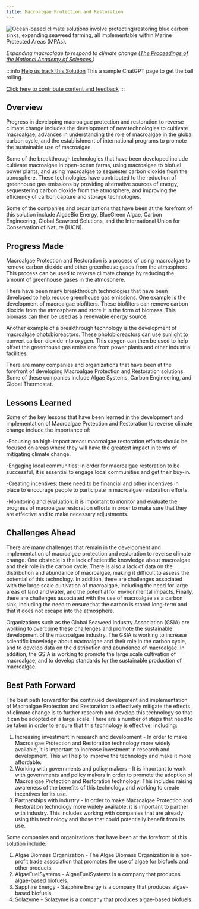 ```yaml
---
title: Macroalgae Protection and Restoration
---
```

![Ocean-based climate solutions involve protecting/restoring blue carbon sinks, expanding seaweed farming, all implementable within Marine Protected Areas (MPAs).](/../static/img/macroalgae-protection-and-restoration.jpg)

*Expanding macroalgae to respond to climate change ([The Proceedings of the National Academy of Sciences ](https://www.pnas.org/doi/10.1073/pnas.2121705119))*

:::info [Help us track this Solution](contribute)
This a sample ChatGPT page to get the ball rolling.

[Click here to contribute content and feedback](contribute)
:::

## Overview

Progress in developing macroalgae protection and restoration to reverse climate change includes the development of new technologies to cultivate macroalgae, advances in understanding the role of macroalgae in the global carbon cycle, and the establishment of international programs to promote the sustainable use of macroalgae.

Some of the breakthrough technologies that have been developed include cultivate macroalgae in open-ocean farms, using macroalgae to biofuel power plants, and using macroalgae to sequester carbon dioxide from the atmosphere. These technologies have contributed to the reduction of greenhouse gas emissions by providing alternative sources of energy, sequestering carbon dioxide from the atmosphere, and improving the efficiency of carbon capture and storage technologies.

Some of the companies and organizations that have been at the forefront of this solution include AlgaeBio Energy, BlueGreen Algae, Carbon Engineering, Global Seaweed Solutions, and the International Union for Conservation of Nature (IUCN).

## Progress Made

Macroalgae Protection and Restoration is a process of using macroalgae to remove carbon dioxide and other greenhouse gases from the atmosphere. This process can be used to reverse climate change by reducing the amount of greenhouse gases in the atmosphere.

There have been many breakthrough technologies that have been developed to help reduce greenhouse gas emissions. One example is the development of macroalgae biofilters. These biofilters can remove carbon dioxide from the atmosphere and store it in the form of biomass. This biomass can then be used as a renewable energy source.

Another example of a breakthrough technology is the development of macroalgae photobioreactors. These photobioreactors can use sunlight to convert carbon dioxide into oxygen. This oxygen can then be used to help offset the greenhouse gas emissions from power plants and other industrial facilities.

There are many companies and organizations that have been at the forefront of developing Macroalgae Protection and Restoration solutions. Some of these companies include Algae Systems, Carbon Engineering, and Global Thermostat.

## Lessons Learned

Some of the key lessons that have been learned in the development and implementation of Macroalgae Protection and Restoration to reverse climate change include the importance of:

\-Focusing on high-impact areas: macroalgae restoration efforts should be focused on areas where they will have the greatest impact in terms of mitigating climate change.

\-Engaging local communities: in order for macroalgae restoration to be successful, it is essential to engage local communities and get their buy-in.

\-Creating incentives: there need to be financial and other incentives in place to encourage people to participate in macroalgae restoration efforts.

\-Monitoring and evaluation: it is important to monitor and evaluate the progress of macroalgae restoration efforts in order to make sure that they are effective and to make necessary adjustments.

## Challenges Ahead

There are many challenges that remain in the development and implementation of macroalgae protection and restoration to reverse climate change. One obstacle is the lack of scientific knowledge about macroalgae and their role in the carbon cycle. There is also a lack of data on the distribution and abundance of macroalgae, making it difficult to assess the potential of this technology. In addition, there are challenges associated with the large scale cultivation of macroalgae, including the need for large areas of land and water, and the potential for environmental impacts. Finally, there are challenges associated with the use of macroalgae as a carbon sink, including the need to ensure that the carbon is stored long-term and that it does not escape into the atmosphere.

Organizations such as the Global Seaweed Industry Association (GSIA) are working to overcome these challenges and promote the sustainable development of the macroalgae industry. The GSIA is working to increase scientific knowledge about macroalgae and their role in the carbon cycle, and to develop data on the distribution and abundance of macroalgae. In addition, the GSIA is working to promote the large scale cultivation of macroalgae, and to develop standards for the sustainable production of macroalgae.

## Best Path Forward

The best path forward for the continued development and implementation of Macroalgae Protection and Restoration to effectively mitigate the effects of climate change is to further research and develop this technology so that it can be adopted on a large scale. There are a number of steps that need to be taken in order to ensure that this technology is effective, including:

1. Increasing investment in research and development - In order to make Macroalgae Protection and Restoration technology more widely available, it is important to increase investment in research and development. This will help to improve the technology and make it more affordable.
2. Working with governments and policy makers - It is important to work with governments and policy makers in order to promote the adoption of Macroalgae Protection and Restoration technology. This includes raising awareness of the benefits of this technology and working to create incentives for its use.
3. Partnerships with industry - In order to make Macroalgae Protection and Restoration technology more widely available, it is important to partner with industry. This includes working with companies that are already using this technology and those that could potentially benefit from its use.

Some companies and organizations that have been at the forefront of this solution include:

1. Algae Biomass Organization - The Algae Biomass Organization is a non-profit trade association that promotes the use of algae for biofuels and other products.
2. AlgaeFuelSystems - AlgaeFuelSystems is a company that produces algae-based biofuels.
3. Sapphire Energy - Sapphire Energy is a company that produces algae-based biofuels.
4. Solazyme - Solazyme is a company that produces algae-based biofuels.